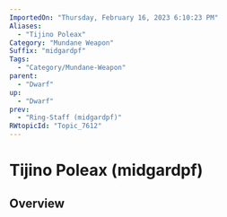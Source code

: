```yaml
---
ImportedOn: "Thursday, February 16, 2023 6:10:23 PM"
Aliases:
  - "Tijino Poleax"
Category: "Mundane Weapon"
Suffix: "midgardpf"
Tags:
  - "Category/Mundane-Weapon"
parent:
  - "Dwarf"
up:
  - "Dwarf"
prev:
  - "Ring-Staff (midgardpf)"
RWtopicId: "Topic_7612"
---
```

# Tijino Poleax (midgardpf)
## Overview
